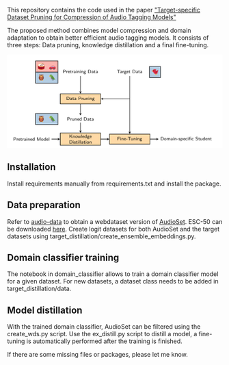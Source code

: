 This repository contains the code used in the paper ["Target-specific Dataset Pruning for Compression of Audio Tagging Models"](https://eurasip.org/Proceedings/Eusipco/Eusipco2024/pdfs/0000061.pdf)

The proposed method combines model compression and domain adaptation to obtain better efficient audio tagging models.
It consists of three steps: Data pruning, knowledge distillation and a final fine-tuning.

![image](images/method.png)

## Installation
Install requirements manually from requirements.txt and install the package.

## Data preparation
Refer to [audio-data](https://github.com/LAION-AI/audio-dataset) to obtain a webdataset version of [AudioSet](https://research.google.com/audioset/).
ESC-50 can be downloaded [here](https://github.com/karolpiczak/ESC-50?tab=readme-ov-file#download).
Create logit datasets for both AudioSet and the target datasets using target\_distillation/create\_ensemble\_embeddings.py.


## Domain classifier training
The notebook in domain\_classifier allows to train a domain classifier model for a given dataset. For new datasets, a dataset class needs to be added in target\_distillation/data.

## Model distillation
With the trained domain classifier, AudioSet can be filtered using the create_wds.py script.
Use the ex_distill.py script to distill a model, a fine-tuning is automatically performed after the training is finished.


If there are some missing files or packages, please let me know.
